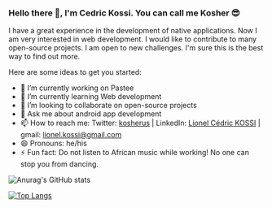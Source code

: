 ### Hello there 👋, I'm Cedric Kossi. You can call me Kosher 😎
I have a great experience in the development of native applications. Now I am very interested in web development. I would like to contribute to many open-source projects. I am open to new challenges. I'm sure this is the best way to find out more.

Here are some ideas to get you started:

- 🔭 I’m currently working on Pastee
- 🌱 I’m currently learning Web development
- 👯 I’m looking to collaborate on open-source projects
- 💬 Ask me about android app development
- 📫 How to reach me: Twitter: [kosherus](https://twitter.com/kosherus) | LinkedIn: [Lionel Cédric KOSSI](https://www.linkedin.com/in/lionel-c%C3%A9dric-kossi-323042172/) | gmail: lionel.kossi@gmail.com
- 😄 Pronouns: he/his
- ⚡ Fun fact: Do not listen to African music while working! No one can stop you from dancing.

![Anurag's GitHub stats](https://github-readme-stats.vercel.app/api?username=kosher9&count_private=true&layout=compact&theme=tokyonight)


[![Top Langs](https://github-readme-stats.vercel.app/api/top-langs/?username=kosher9&layout=compact&theme=tokyonight)](https://github.com/anuraghazra/github-readme-stats)
